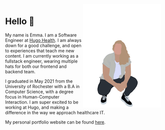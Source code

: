 <img align="right" width="50%" src="https://github.com/emma-campbell/emma-campbell/blob/master/assets/IMG_0130.PNG">

# Hello 👋

My name is Emma. I am a Software Engineer at [Hugo Health](https://hugo.health). I am always down for a good challenge, and open to experiences that teach me new content. I am currently working as a fullstack engineer, wearing multiple hats for both our frontend and backend team.

I graduated in May 2021 from the University of Rochester with a B.A in Computer Science, with a degree focus in Human-Computer Interaction. I am super excited to be working at Hugo, and making a difference in the way we approach healthcare IT.

My personal portfolio website can be found [here](https://emmacampbell.dev). 
